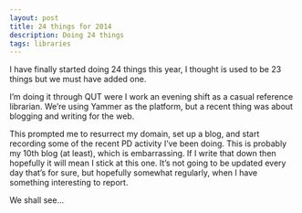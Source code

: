 ```yaml
---
layout: post
title: 24 things for 2014
description: Doing 24 things
tags: libraries
---
```


I have finally started doing 24 things this year, I thought is used to be 23 things but we must have added one.

I’m doing it through QUT were I work an evening shift as a casual reference librarian. We’re using Yammer as the platform, but a recent thing was about blogging and writing for the web.

This prompted me to resurrect my domain, set up a blog, and start recording some of the recent PD activity I’ve been doing. This is probably my 10th blog (at least), which is embarrassing. If I write that down then hopefully it will mean I stick at this one. It’s not going to be updated every day that’s for sure, but hopefully somewhat regularly, when I have something interesting to report.

We shall see…